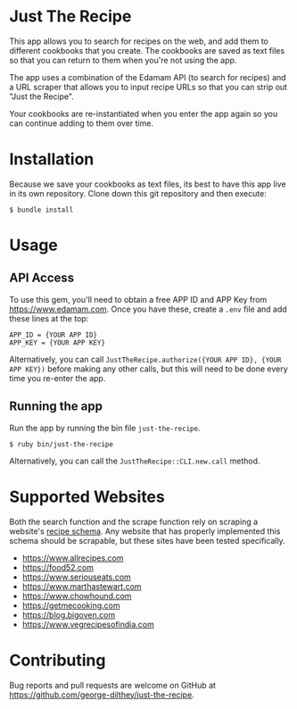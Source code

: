 # Just The Recipe

This app allows you to search for recipes on the web, and add them to different cookbooks that you create. The cookbooks are saved as text files so that you can return to them when you're not using the app. 

The app uses a combination of the Edamam API (to search for recipes) and a URL scraper that allows you to input recipe URLs so that you can strip out "Just the Recipe".

Your cookbooks are re-instantiated when you enter the app again so you can continue adding to them over time.

# Installation

Because we save your cookbooks as text files, its best to have this app live in its own repository. Clone down this git repository and then execute:

    $ bundle install

# Usage

## API Access

To use this gem, you'll need to obtain a free APP ID and APP Key from https://www.edamam.com. Once you have these, create a `.env` file and add these lines at the top:

    APP_ID = {YOUR APP ID}
    APP_KEY = {YOUR APP KEY}

Alternatively, you can call `JustTheRecipe.authorize({YOUR APP ID}, {YOUR APP KEY})` before making any other calls, but this will need to be done every time you re-enter the app.

## Running the app

Run the app by running the bin file `just-the-recipe`.
    
    $ ruby bin/just-the-recipe

Alternatively, you can call the `JustTheRecipe::CLI.new.call` method.

# Supported Websites

Both the search function and the scrape function rely on scraping a website's [recipe schema](https://schema.org/Recipe). Any website that has properly implemented this schema should be scrapable, but these sites have been tested specifically.


* https://www.allrecipes.com
* https://food52.com
* https://www.seriouseats.com
* https://www.marthastewart.com
* https://www.chowhound.com
* https://getmecooking.com
* https://blog.bigoven.com
* https://www.vegrecipesofindia.com


# Contributing

Bug reports and pull requests are welcome on GitHub at https://github.com/george-dilthey/just-the-recipe.
